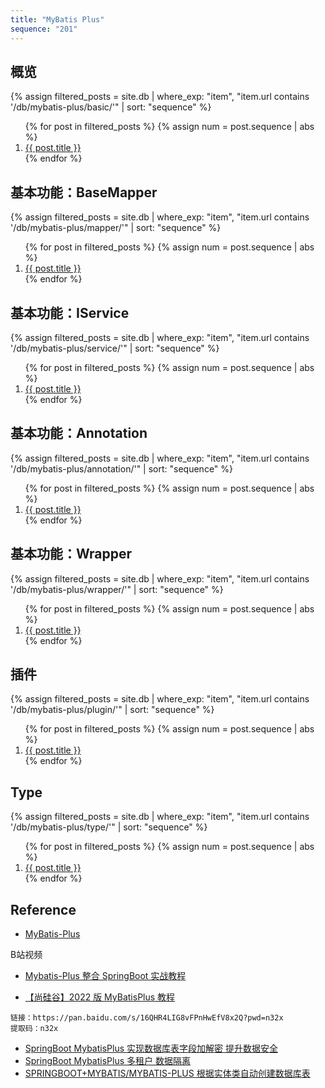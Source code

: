 ```yaml
---
title: "MyBatis Plus"
sequence: "201"
---
```


## 概览

{%
assign filtered_posts = site.db |
where_exp: "item", "item.url contains '/db/mybatis-plus/basic/'" |
sort: "sequence"
%}
<ol>
    {% for post in filtered_posts %}
    {% assign num = post.sequence | abs %}
    <li>
        <a href="{{ post.url }}">{{ post.title }}</a>
    </li>
    {% endfor %}
</ol>

## 基本功能：BaseMapper

{%
assign filtered_posts = site.db |
where_exp: "item", "item.url contains '/db/mybatis-plus/mapper/'" |
sort: "sequence"
%}
<ol>
    {% for post in filtered_posts %}
    {% assign num = post.sequence | abs %}
    <li>
        <a href="{{ post.url }}">{{ post.title }}</a>
    </li>
    {% endfor %}
</ol>

## 基本功能：IService

{%
assign filtered_posts = site.db |
where_exp: "item", "item.url contains '/db/mybatis-plus/service/'" |
sort: "sequence"
%}
<ol>
    {% for post in filtered_posts %}
    {% assign num = post.sequence | abs %}
    <li>
        <a href="{{ post.url }}">{{ post.title }}</a>
    </li>
    {% endfor %}
</ol>

## 基本功能：Annotation

{%
assign filtered_posts = site.db |
where_exp: "item", "item.url contains '/db/mybatis-plus/annotation/'" |
sort: "sequence"
%}
<ol>
    {% for post in filtered_posts %}
    {% assign num = post.sequence | abs %}
    <li>
        <a href="{{ post.url }}">{{ post.title }}</a>
    </li>
    {% endfor %}
</ol>

## 基本功能：Wrapper

{%
assign filtered_posts = site.db |
where_exp: "item", "item.url contains '/db/mybatis-plus/wrapper/'" |
sort: "sequence"
%}
<ol>
    {% for post in filtered_posts %}
    {% assign num = post.sequence | abs %}
    <li>
        <a href="{{ post.url }}">{{ post.title }}</a>
    </li>
    {% endfor %}
</ol>

## 插件

{%
assign filtered_posts = site.db |
where_exp: "item", "item.url contains '/db/mybatis-plus/plugin/'" |
sort: "sequence"
%}
<ol>
    {% for post in filtered_posts %}
    {% assign num = post.sequence | abs %}
    <li>
        <a href="{{ post.url }}">{{ post.title }}</a>
    </li>
    {% endfor %}
</ol>

## Type

{%
assign filtered_posts = site.db |
where_exp: "item", "item.url contains '/db/mybatis-plus/type/'" |
sort: "sequence"
%}
<ol>
    {% for post in filtered_posts %}
    {% assign num = post.sequence | abs %}
    <li>
        <a href="{{ post.url }}">{{ post.title }}</a>
    </li>
    {% endfor %}
</ol>

## Reference

- [MyBatis-Plus](https://baomidou.com/)

B站视频

- [Mybatis-Plus 整合 SpringBoot 实战教程](https://www.bilibili.com/video/BV1pK411W7Hu)

- [【尚硅谷】2022 版 MyBatisPlus 教程](https://www.bilibili.com/video/BV12R4y157Be)


```text
链接：https://pan.baidu.com/s/16QHR4LIG8vFPnHwEfV8x2Q?pwd=n32x
提取码：n32x 
```

- [SpringBoot MybatisPlus 实现数据库表字段加解密 提升数据安全](https://www.bilibili.com/video/BV1LM411w7oS/)
- [SpringBoot MybatisPlus 多租户 数据隔离](https://www.bilibili.com/video/BV1ia4y1K7s1/)
- [SPRINGBOOT+MYBATIS/MYBATIS-PLUS 根据实体类自动创建数据库表](https://blog.csdn.net/HDXxiazai/article/details/121242923)
